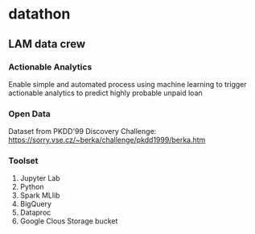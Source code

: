 # datathon

## LAM data crew

### Actionable Analytics 

Enable simple and automated process using machine learning to trigger actionable analytics to predict highly probable unpaid loan

### Open Data
Dataset from PKDD'99 Discovery Challenge:
https://sorry.vse.cz/~berka/challenge/pkdd1999/berka.htm

### Toolset

1. Jupyter Lab
2. Python
3. Spark MLlib
4. BigQuery
5. Dataproc
6. Google Clous Storage bucket


